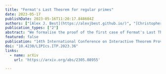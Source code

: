 ```yaml
---
title: "Fermat's Last Theorem for regular primes"
date: 2023-05-17
publishDate: 2023-05-16T11:20:17.848604Z
authors: ["[Alex J. Best](https://alexjbest.github.io/)", "[Christopher Birkbeck](https://cdbirkbeck.wixsite.com/website)", "Riccardo Brasca", "Eric Rodriguez Boidi"]
publication_types: ["2"]
abstract: "We formalise the proof of the first case of Fermat's Last Theorem for regular primes using the *Lean* theorem prover and its mathematical library *mathlib*. This is an important 19th century result that motivated the development of modern algebraic number theory. Besides explaining the mathematics behind this result, we analyze in this paper the difficulties we faced in the formalisation process and how we solved them. For example, we had to deal with a diamond about characteristic zero fields and problems arising from multiple nested coercions related to number fields. We also explain how we integrated our work to *mathlib*."
featured: false
publication: "14th International Conference on Interactive Theorem Proving (ITP 2023)"
doi: "10.4230/LIPIcs.ITP.2023.36"
links:
  - name: arXiv
    url: 'https://arxiv.org/abs/2305.08955'

---
```



